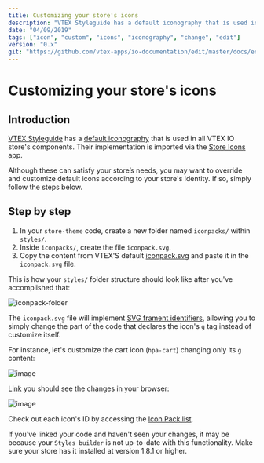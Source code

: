 ```yaml
---
title: Customizing your store's icons
description: "VTEX Styleguide has a default iconography that is used in all VTEX's components. Learn with this recipe how to change it and customize according to your store's identity. "
date: "04/09/2019"
tags: ["icon", "custom", "icons", "iconography", "change", "edit"]
version: "0.x"
git: "https://github.com/vtex-apps/io-documentation/edit/master/docs/en/Recipes/style/customizing-your-stores-icons.md"
---
```


# Customizing your store's icons

## Introduction

[VTEX Styleguide](https://styleguide.vtex.com) has a [default iconography](https://styleguide.vtex.com/#/Icons) that is used in all VTEX IO store's components. Their implementation is imported via the [Store Icons](https://github.com/vtex-apps/store-icons) app. 

Although these can satisfy your store’s needs, you may want to override and customize default icons according to your store's identity. If so, simply follow the steps below. 

## Step by step

1. In your `store-theme` code, create a new folder named `iconpacks/` within `styles/`. 
2. Inside `iconpacks/`, create the file `iconpack.svg`. 
3. Copy the content from VTEX'S default [iconpack.svg](https://raw.githubusercontent.com/vtex-apps/store-icons/master/styles/iconpacks/iconpack.svg) and paste it in the `iconpack.svg` file. 

This is how your `styles/` folder structure should look like after you've accomplished that: 

![iconpack-folder](https://user-images.githubusercontent.com/52087100/64298990-d2592600-cf4d-11e9-994c-eaefd317f9ef.png)

The `iconpack.svg` file will implement [SVG frament identifiers](https://css-tricks.com/svg-fragment-identifiers-work/), allowing you to simply change the part of the code that declares the icon's `g` tag instead of customize itself. 

For instance, let's customize the cart icon (`hpa-cart`) changing only its `g` content: 

![image](https://user-images.githubusercontent.com/18701182/61139096-0dcffa80-a49f-11e9-8ff9-4c4f805a2738.png) 

[Link](https://vtex.io/docs/recipes/store/linking-an-app) you should see the changes in your browser:

![image](https://user-images.githubusercontent.com/18701182/61139698-360c2900-a4a0-11e9-910b-8391ca58565e.png) 

Check out each icon's ID by accessing the [Icon Pack list](https://github.com/vtex-apps/store-icons/blob/master/ICONPACK.md). 

<div class="alert alert-warning">
If you've linked your code and haven't seen your changes, it may be because your <code>Styles builder</code> is not up-to-date with this functionality. Make sure your store has it installed at version <bold>1.8.1</bold> or higher. 
</div>
